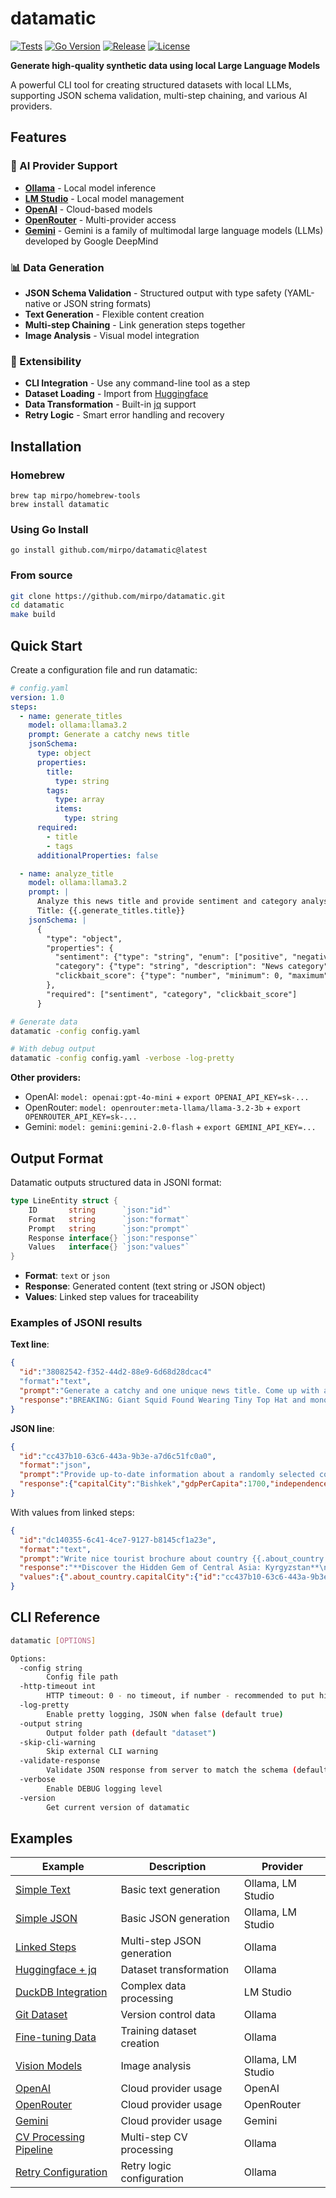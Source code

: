# datamatic

[![Tests](https://github.com/mirpo/datamatic/actions/workflows/tests.yml/badge.svg)](https://github.com/mirpo/datamatic/actions/workflows/tests.yml)
[![Go Version](https://img.shields.io/github/go-mod/go-version/mirpo/datamatic)](https://golang.org/)
[![Release](https://img.shields.io/github/v/release/mirpo/datamatic)](https://github.com/mirpo/datamatic/releases)
[![License](https://img.shields.io/github/license/mirpo/datamatic)](https://github.com/mirpo/datamatic/blob/main/LICENSE)

**Generate high-quality synthetic data using local Large Language Models**

A powerful CLI tool for creating structured datasets with local LLMs, supporting JSON schema validation, multi-step chaining, and various AI providers.

## Features

### 🤖 AI Provider Support
- **[Ollama](https://ollama.com/download)** - Local model inference
- **[LM Studio](https://lmstudio.ai/download)** - Local model management
- **[OpenAI](https://openai.com/)** - Cloud-based models
- **[OpenRouter](https://openrouter.ai/)** - Multi-provider access
- **[Gemini](https://deepmind.google/models/gemini/)** - Gemini is a family of multimodal large language models (LLMs) developed by Google DeepMind

### 📊 Data Generation
- **JSON Schema Validation** - Structured output with type safety (YAML-native or JSON string formats)
- **Text Generation** - Flexible content creation
- **Multi-step Chaining** - Link generation steps together
- **Image Analysis** - Visual model integration

### 🔧 Extensibility
- **CLI Integration** - Use any command-line tool as a step
- **Dataset Loading** - Import from [Huggingface](https://huggingface.co/datasets)
- **Data Transformation** - Built-in [jq](https://github.com/jqlang/jq) support
- **Retry Logic** - Smart error handling and recovery

## Installation

### Homebrew

```shell
brew tap mirpo/homebrew-tools
brew install datamatic
```

### Using Go Install

```shell
go install github.com/mirpo/datamatic@latest
```

### From source

```bash
git clone https://github.com/mirpo/datamatic.git
cd datamatic
make build
```

## Quick Start

Create a configuration file and run datamatic:

```yaml
# config.yaml
version: 1.0
steps:
  - name: generate_titles
    model: ollama:llama3.2
    prompt: Generate a catchy news title
    jsonSchema:
      type: object
      properties:
        title:
          type: string
        tags:
          type: array
          items:
            type: string
      required:
        - title
        - tags
      additionalProperties: false

  - name: analyze_title
    model: ollama:llama3.2
    prompt: |
      Analyze this news title and provide sentiment and category analysis:
      Title: {{.generate_titles.title}}
    jsonSchema: |
      {
        "type": "object",
        "properties": {
          "sentiment": {"type": "string", "enum": ["positive", "negative", "neutral"]},
          "category": {"type": "string", "description": "News category"},
          "clickbait_score": {"type": "number", "minimum": 0, "maximum": 10}
        },
        "required": ["sentiment", "category", "clickbait_score"]
      }
```

```bash
# Generate data
datamatic -config config.yaml

# With debug output
datamatic -config config.yaml -verbose -log-pretty
```

**Other providers:**
- OpenAI: `model: openai:gpt-4o-mini` + `export OPENAI_API_KEY=sk-...`
- OpenRouter: `model: openrouter:meta-llama/llama-3.2-3b` + `export OPENROUTER_API_KEY=sk-...`
- Gemini: `model: gemini:gemini-2.0-flash` + `export GEMINI_API_KEY=...`

## Output Format

Datamatic outputs structured data in JSONl format:

```go
type LineEntity struct {
	ID       string      `json:"id"`
	Format   string      `json:"format"`
	Prompt   string      `json:"prompt"`
	Response interface{} `json:"response"`
	Values   interface{} `json:"values"`
}
```

- **Format**: `text` or `json`
- **Response**: Generated content (text string or JSON object)
- **Values**: Linked step values for traceability

### Examples of JSONl results

**Text line**:

```json
{
  "id":"38082542-f352-44d2-88e9-6d68d28dcac4"
  "format":"text",
  "prompt":"Generate a catchy and one unique news title. Come up with a wildly different and surprising news headline. Return only one news title per request, without any extra thinking.",
  "response":"BREAKING: Giant Squid Found Wearing Tiny Top Hat and monocle in Remote Arctic Location"
}
```

**JSON line**:

```json
{
  "id":"cc437b10-63c6-443a-9b3e-a7d6c51fc0a0",
  "format":"json",
  "prompt":"Provide up-to-date information about a randomly selected country, including its name, population, land area, UN membership status, capital city, GDP per capita, official languages, and year of independence. Return the data in a structured JSON format according to the schema below.",
  "response":{"capitalCity":"Bishkek","gdpPerCapita":1700,"independenceYear":1991,"isUNMember":true,"languages":["Kyr Kyrgyz","Russian"],"name":"Kyrgyzstan","population":6184000,"totalCountryArea":199912}
}
```

With values from linked steps:

```json
{
  "id":"dc140355-6c41-4ce7-9127-b8145cf1a23e",
  "format":"text",
  "prompt":"Write nice tourist brochure about country {{.about_country.name}}, which capital is {{.about_country.capitalCity}}, area {{.about_country.totalCountryArea}}, independenceYear: {{.about_country.independenceYear}} and official languages are {{.about_country.languages}}.",
  "response":"**Discover the Hidden Gem of Central Asia: Kyrgyzstan**\n\nTucked away in the heart of Central Asia, Kyrgyzstan is a land of breathtaking beauty, rich history, and warm hospitality. Our capital city, Bishkek, is a bustling metropolis surrounded by the stunning Tian Shan mountains, waiting to be explored.\n\n**A Brief History**\n\nKyrgyzstan gained its independence on August 31, 1991...",
  "values":{".about_country.capitalCity":{"id":"cc437b10-63c6-443a-9b3e-a7d6c51fc0a0","content":"Bishkek"},".about_country.independenceYear":{"id":"cc437b10-63c6-443a-9b3e-a7d6c51fc0a0","content":"1991"},".about_country.languages":{"id":"cc437b10-63c6-443a-9b3e-a7d6c51fc0a0","content":"Kyr Kyrgyz, Russian"},".about_country.name":{"id":"cc437b10-63c6-443a-9b3e-a7d6c51fc0a0","content":"Kyrgyzstan"},".about_country.totalCountryArea":{"id":"cc437b10-63c6-443a-9b3e-a7d6c51fc0a0","content":"199912"}}
}
```

## CLI Reference

```bash
datamatic [OPTIONS]

Options:
  -config string
        Config file path
  -http-timeout int
        HTTP timeout: 0 - no timeout, if number - recommended to put high on poor hardware (default 300)
  -log-pretty
        Enable pretty logging, JSON when false (default true)
  -output string
        Output folder path (default "dataset")
  -skip-cli-warning
        Skip external CLI warning
  -validate-response
        Validate JSON response from server to match the schema (default true)
  -verbose
        Enable DEBUG logging level
  -version
        Get current version of datamatic
```

## Examples

| Example                                                                                                                             | Description                | Provider          |
| ----------------------------------------------------------------------------------------------------------------------------------- | -------------------------- | ----------------- |
| [Simple Text](./examples/v1/1.%20simple%20text%20generation,%20not%20linked%20steps/README.md)                                      | Basic text generation      | Ollama, LM Studio |
| [Simple JSON](./examples/v1/2.%20simple%20json%20generation,%20not%20linked%20steps/README.md)                                      | Basic JSON generation      | Ollama, LM Studio |
| [Linked Steps](./examples/v1/3.%20complex%20json,%20linked%20steps/README.md)                                                       | Multi-step JSON generation | Ollama            |
| [Huggingface + jq](./examples/v1/4.%20using%20huggingface%20and%20jq%20cli/README.md)                                               | Dataset transformation     | Ollama            |
| [DuckDB Integration](./examples/v1/5.%20using%20duckdb%20to%20convert%20parquet%20huggingface%20dataset%20and%20lmstudio/README.md) | Complex data processing    | LM Studio         |
| [Git Dataset](./examples/v1/6.%20git%20dataset/README.md)                                                                           | Version control data       | Ollama            |
| [Fine-tuning Data](./examples/v1/7.%20fine-tuning%20dataset/README.md)                                                              | Training dataset creation  | Ollama            |
| [Vision Models](./examples/v1/8.%20hugginface%20images%20and%20qwen2.5vl%20or%20gemma3/README.md)                                   | Image analysis             | Ollama, LM Studio |
| [OpenAI](./examples/v1/9.%20openai-example/README.md)                                                                               | Cloud provider usage       | OpenAI            |
| [OpenRouter](./examples/v1/10.%20openrouter-example/README.md)                                                                      | Cloud provider usage       | OpenRouter        |
| [Gemini](./examples/v1/11.%20gemini-example/README.md)                                                                              | Cloud provider usage       | Gemini            |
| [CV Processing Pipeline](./examples/v1/12.%20cv-processing-pipeline/README.md)                                                      | Multi-step CV processing   | Ollama            |
| [Retry Configuration](./examples/v1/13.%20retry%20configuration%20example/README.md)                                                | Retry logic configuration  | Ollama            |
